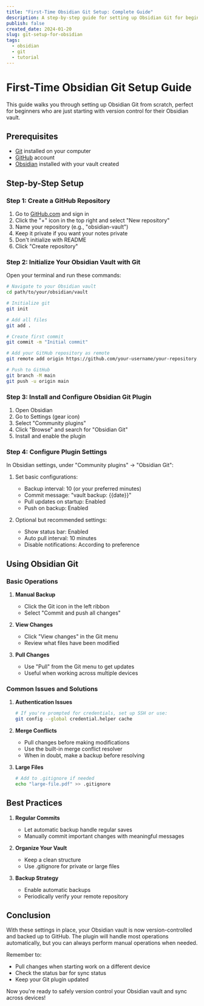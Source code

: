 ```yaml
---
title: "First-Time Obsidian Git Setup: Complete Guide"
description: A step-by-step guide for setting up Obsidian Git for beginners, including repository creation and plugin configuration
publish: false
created_date: 2024-01-20
slug: git-setup-for-obsidian
tags:
  - obsidian
  - git
  - tutorial
---
```


# First-Time Obsidian Git Setup Guide

This guide walks you through setting up Obsidian Git from scratch, perfect for beginners who are just starting with version control for their Obsidian vault.

## Prerequisites
- [Git](https://git-scm.com/downloads) installed on your computer
- [GitHub](https://github.com) account
- [Obsidian](https://obsidian.md) installed with your vault created

## Step-by-Step Setup

### Step 1: Create a GitHub Repository
1. Go to [GitHub.com](https://github.com) and sign in
2. Click the "+" icon in the top right and select "New repository"
3. Name your repository (e.g., "obsidian-vault")
4. Keep it private if you want your notes private
5. Don't initialize with README
6. Click "Create repository"

### Step 2: Initialize Your Obsidian Vault with Git

Open your terminal and run these commands:

```bash
# Navigate to your Obsidian vault
cd path/to/your/obsidian/vault

# Initialize git
git init

# Add all files
git add .

# Create first commit
git commit -m "Initial commit"

# Add your GitHub repository as remote
git remote add origin https://github.com/your-username/your-repository.git

# Push to GitHub
git branch -M main
git push -u origin main
```

### Step 3: Install and Configure Obsidian Git Plugin

1. Open Obsidian
2. Go to Settings (gear icon)
3. Select "Community plugins"
4. Click "Browse" and search for "Obsidian Git"
5. Install and enable the plugin

### Step 4: Configure Plugin Settings

In Obsidian settings, under "Community plugins" → "Obsidian Git":

1. Set basic configurations:
   - Backup interval: 10 (or your preferred minutes)
   - Commit message: "vault backup: {{date}}"
   - Pull updates on startup: Enabled
   - Push on backup: Enabled

2. Optional but recommended settings:
   - Show status bar: Enabled
   - Auto pull interval: 10 minutes
   - Disable notifications: According to preference

## Using Obsidian Git

### Basic Operations

1. **Manual Backup**
   - Click the Git icon in the left ribbon
   - Select "Commit and push all changes"

2. **View Changes**
   - Click "View changes" in the Git menu
   - Review what files have been modified

3. **Pull Changes**
   - Use "Pull" from the Git menu to get updates
   - Useful when working across multiple devices

### Common Issues and Solutions

1. **Authentication Issues**
   ```bash
   # If you're prompted for credentials, set up SSH or use:
   git config --global credential.helper cache
   ```

2. **Merge Conflicts**
   - Pull changes before making modifications
   - Use the built-in merge conflict resolver
   - When in doubt, make a backup before resolving

3. **Large Files**
   ```bash
   # Add to .gitignore if needed
   echo "large-file.pdf" >> .gitignore
   ```

## Best Practices

1. **Regular Commits**
   - Let automatic backup handle regular saves
   - Manually commit important changes with meaningful messages

2. **Organize Your Vault**
   - Keep a clean structure
   - Use .gitignore for private or large files

3. **Backup Strategy**
   - Enable automatic backups
   - Periodically verify your remote repository

## Conclusion

With these settings in place, your Obsidian vault is now version-controlled and backed up to GitHub. The plugin will handle most operations automatically, but you can always perform manual operations when needed.

Remember to:
- Pull changes when starting work on a different device
- Check the status bar for sync status
- Keep your Git plugin updated

Now you're ready to safely version control your Obsidian vault and sync across devices!